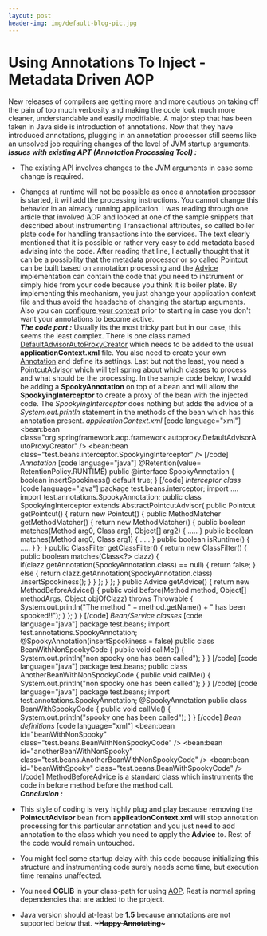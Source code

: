 ```yaml
---
layout: post
header-img: img/default-blog-pic.jpg
---
```


# Using Annotations To Inject - Metadata Driven AOP

New releases of compilers are getting more and more cautious on taking off the pain of too much verbosity and making the code look much more cleaner, understandable and easily modifiable. A major step that has been taken in Java side is introduction of annotations. Now that they have introduced annotations, plugging in an annotation processor still seems like an unsolved job requiring changes of the level of JVM startup arguments.    
**_Issues with existing APT (Annotation Processing Tool) :_**

  * The existing API involves changes to the JVM arguments in case some change is required.
  * Changes at runtime will not be possible as once a annotation processor is started, it will add the processing instructions. You cannot change this behavior in an already running application.
I was reading through one article that involved AOP and looked at one of the sample snippets that described about instrumenting Transactional attributes, so called boiler plate code for handling transactions into the services. The text clearly mentioned that it is possible or rather very easy to add metadata based advising into the code. After reading that line, I actually thought that it can be a possibility that the metadata processor or so called [Pointcut](http://static.springsource.org/spring/docs/2.0.x/api/org/springframework/aop/Pointcut.html) can be built based on annotation processing and the [Advice](http://aopalliance.sourceforge.net/doc/org/aopalliance/aop/Advice.html) implementation can contain the code that you need to instrument or simply hide from your code because you think it is boiler plate. By implementing this mechanism, you just change your application context file and thus avoid the headache of changing the startup arguments. Also you can [configure your context](/2010/12/08/spring-altering-your-applicationcontext-at-runtime/) prior to starting in case you don't want your annotations to become active.   
**_The code part :_** Usually its the most tricky part but in our case, this seems the least complex. There is one class named [DefaultAdvisorAutoProxyCreator](http://static.springsource.org/spring/docs/2.0.x/api/org/springframework/aop/framework/autoproxy/DefaultAdvisorAutoProxyCreator.html) which needs to be added to the usual **applicationContext.xml** file. You also need to create your own [Annotation](http://download.oracle.com/javase/1.5.0/docs/guide/language/annotations.html) and define its settings. Last but not the least, you need a [PointcutAdvisor](http://static.springsource.org/spring/docs/2.0.x/api/org/springframework/aop/PointcutAdvisor.html) which will tell spring about which classes to process and what should be the processing. In the sample code below, I would be adding a **SpookyAnnotation** on top of a bean and will allow the **SpookyingInterceptor** to create a proxy of the bean with the injected code. The _SpookyingInterceptor_ does nothing but adds the advice of a _System.out.println_ statement in the methods of the bean which has this annotation present. _applicationContext.xml_ [code language="xml"] <bean:bean class="org.springframework.aop.framework.autoproxy.DefaultAdvisorAutoProxyCreator" /> <bean:bean class="test.beans.interceptor.SpookyingInterceptor" /></pre> [/code] _Annotation_ [code language="java"] @Retention(value= RetentionPolicy.RUNTIME) public @interface SpookyAnnotation { boolean insertSpookiness() default true; } [/code] _Interceptor class_ [code language="java"] package test.beans.interceptor; import .... import test.annotations.SpookyAnnotation; public class SpookyingInterceptor extends AbstractPointcutAdvisor{ public Pointcut getPointcut() { return new Pointcut() { public MethodMatcher getMethodMatcher() { return new MethodMatcher() { public boolean matches(Method arg0, Class<?> arg1, Object[] arg2) { ..... } public boolean matches(Method arg0, Class<?> arg1) { ..... } public boolean isRuntime() { ..... } }; } public ClassFilter getClassFilter() { return new ClassFilter() { public boolean matches(Class<?> clazz) { if(clazz.getAnnotation(SpookyAnnotation.class) == null) { return false; } else { return clazz.getAnnotation(SpookyAnnotation.class) .insertSpookiness(); } } }; } }; } public Advice getAdvice() { return new MethodBeforeAdvice() { public void before(Method method, Object[] methodArgs, Object objOfClazz) throws Throwable { System.out.println("The method " \+ method.getName() \+ " has been spooked!!"); } }; } } [/code] _Bean/Service classes_ [code language="java"] package test.beans; import test.annotations.SpookyAnnotation; @SpookyAnnotation(insertSpookiness = false) public class BeanWithNonSpookyCode { public void callMe() { System.out.println("non spooky one has been called"); } } [/code] [code language="java"] package test.beans; public class AnotherBeanWithNonSpookyCode { public void callMe() { System.out.println("non spooky one has been called"); } } [/code] [code language="java"] package test.beans; import test.annotations.SpookyAnnotation; @SpookyAnnotation public class BeanWithSpookyCode { public void callMe() { System.out.println("spooky one has been called"); } } [/code] _Bean definitions_ [code language="xml"] <bean:bean id="beanWithNonSpooky" class="test.beans.BeanWithNonSpookyCode" /> <bean:bean id="anotherBeanWithNonSpooky" class="test.beans.AnotherBeanWithNonSpookyCode" /> <bean:bean id="beanWithSpooky" class="test.beans.BeanWithSpookyCode" /> [/code] [MethodBeforeAdvice](http://static.springsource.org/spring/docs/2.0.x/api/org/springframework/aop/MethodBeforeAdvice.html) is a standard class which instruments the code in before method before the method call.   
**_Conclusion :_**

  * This style of coding is very highly plug and play because removing the **PointcutAdvisor** bean from **applicationContext.xml** will stop annotation processing for this particular annotation and you just need to add annotation to the class which you need to apply the **Advice** to. Rest of the code would remain untouched.
  * You might feel some startup delay with this code because initializing this structure and instrumenting code surely needs some time, but execution time remains unaffected.
  * You need **CGLIB** in your class-path for using [AOP](http://static.springsource.org/spring/docs/2.0.1/reference/aop-api.html). Rest is normal spring dependencies that are added to the project. 
  * Java version should at-least be **1.5** because annotations are not supported below that.
**~~~Happy Annotating~~~**